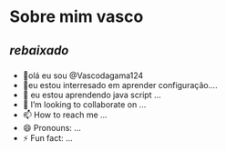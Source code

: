# Sobre mim **vasco**
## *rebaixado*
###
- 👋olá eu sou  @Vascodagama124
- 👀eu estou interresado em aprender configuração....
- 🌱 eu estou aprendendo java script ...
- 💞️ I’m looking to collaborate on ...
- 📫 How to reach me ...
- 😄 Pronouns: ...
- ⚡ Fun fact: ...

<!---
Vascodagama124/Vascodagama124 is a ✨ special ✨ repository because its `README.md` (this file) appears on your GitHub profile.
You can click the Preview link to take a look at your changes.
--->
